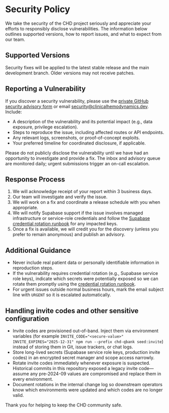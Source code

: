 # Security Policy

We take the security of the CHD project seriously and appreciate your efforts to responsibly disclose vulnerabilities. The information below outlines supported versions, how to report issues, and what to expect from our team.

## Supported Versions
Security fixes will be applied to the latest stable release and the main development branch. Older versions may not receive patches.

## Reporting a Vulnerability
If you discover a security vulnerability, please use the [private GitHub security advisory form](https://github.com/clinical-data-health/chd/security/advisories/new) or email [security@clinicalhemodynamics.dev](mailto:security@clinicalhemodynamics.dev). Include:
- A description of the vulnerability and its potential impact (e.g., data exposure, privilege escalation).
- Steps to reproduce the issue, including affected routes or API endpoints.
- Any relevant logs, screenshots, or proof-of-concept exploits.
- Your preferred timeline for coordinated disclosure, if applicable.

Please do not publicly disclose the vulnerability until we have had an opportunity to investigate and provide a fix. The inbox and advisory queue are monitored daily; urgent submissions trigger an on-call escalation.

## Response Process
1. We will acknowledge receipt of your report within 3 business days.
2. Our team will investigate and verify the issue.
3. We will work on a fix and coordinate a release schedule with you when appropriate.
4. We will notify Supabase support if the issue involves managed infrastructure or service-role credentials and follow the [Supabase credential rotation runbook](docs/ops/supabase-credential-rotation.md) for any impacted keys.
5. Once a fix is available, we will credit you for the discovery (unless you prefer to remain anonymous) and publish an advisory.

## Additional Guidance

- Never include real patient data or personally identifiable information in reproduction steps.
- If the vulnerability requires credential rotation (e.g., Supabase service role keys), indicate which secrets were potentially exposed so we can rotate them promptly using the [credential rotation runbook](docs/ops/supabase-credential-rotation.md).
- For urgent issues outside normal business hours, mark the email subject line with `URGENT` so it is escalated automatically.

## Handling invite codes and other sensitive configuration

- Invite codes are provisioned out-of-band. Inject them via environment variables (for example `INVITE_CODE="<secure-value>" INVITE_EXPIRES="2025-12-31" npm run --prefix chd-qbank seed:invite`) instead of storing them in Git, issue trackers, or chat logs.
- Store long-lived secrets (Supabase service role keys, production invite codes) in an encrypted secret manager and scope access narrowly.
- Rotate invite codes immediately whenever exposure is suspected. Historical commits in this repository exposed a legacy invite code—assume any pre-2024-09 values are compromised and replace them in every environment.
- Document rotations in the internal change log so downstream operators know which environments were updated and which codes are no longer valid.

Thank you for helping to keep the CHD community safe.
